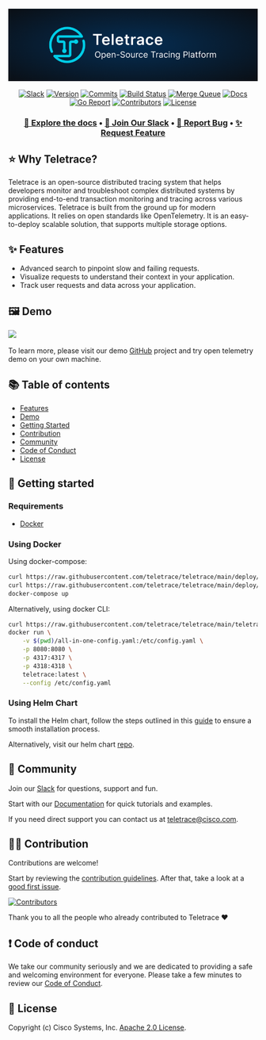 <div align="center">

[![Logo](./website/docs/assets/teletrace.png)](https://docs.teletrace.io/)

</div>

<div align="center">

[![Slack](https://img.shields.io/badge/slack-teletrace-brightgreen.svg?logo=slack)](https://join.slack.com/t/teletrace/shared_invite/zt-1qv0kogcn-KlbBB2yS~gUCGszZoSpJfQ)
[![Version](https://img.shields.io/github/v/release/teletrace/teletrace?color=blueviolet)](https://github.com/teletrace/teletrace/releases)
[![Commits](https://img.shields.io/github/commits-since/teletrace/teletrace/latest?color=ff69b4&include_prereleases)](https://github.com/teletrace/teletrace/graphs/commit-activity)
[![Build Status](https://github.com/teletrace/teletrace/actions/workflows/run-end-to-end-tests.yml/badge.svg)](https://github.com/teletrace/teletrace/actions/workflows/run-end-to-end-tests.yml)
[![Merge Queue](https://github.com/teletrace/teletrace/actions/workflows/merge-queue.yml/badge.svg)](https://github.com/teletrace/teletrace/actions/workflows/merge-queue.yml)
[![Docs](https://github.com/teletrace/teletrace/actions/workflows/docs.yml/badge.svg)](https://docs.teletrace.io/)
[![Go Report](https://img.shields.io/badge/go%20report-A+-brightgreen.svg?color=blue)](https://goreportcard.com/report/github.com/teletrace/teletrace)
[![Contributors](https://img.shields.io/github/contributors/teletrace/teletrace.svg?color=orange)](https://github.com/teletrace/teletrace/graphs/contributors)
[![License](https://img.shields.io/badge/License-Apache_2.0-blue.svg?color=red)](https://github.com/teletrace/teletrace/blob/main/LICENSE)

</div>

<h3 align="center">
  <a href="https://docs.teletrace.io/"><b>📝 Explore the docs</b></a> &bull;
  <a href="https://join.slack.com/t/teletrace/shared_invite/zt-1qv0kogcn-KlbBB2yS~gUCGszZoSpJfQ"><b>💬 Join Our Slack</b></a> &bull;
  <a href="https://github.com/teletrace/teletrace/issues/new?assignees=&labels=&template=bug_report.md&title="><b>🐛 Report Bug</b></a> &bull;
  <a href="https://github.com/teletrace/teletrace/issues/new?assignees=&labels=&template=feature_request.md&title="><b>✨ Request Feature</b></a>
</h3>

## ⭐️ **Why Teletrace?**

Teletrace is an open-source distributed tracing system that helps developers monitor and troubleshoot complex distributed systems by providing end-to-end transaction monitoring and tracing across various microservices.
Teletrace is built from the ground up for modern applications. It relies on open standards like OpenTelemetry. It is an easy-to-deploy scalable solution, that supports multiple storage options.

## ✨ **Features**

- Advanced search to pinpoint slow and failing requests.
- Visualize requests to understand their context in your application.
- Track user requests and data across your application.

## 🖼 **Demo**

<img src="./website/docs/assets/demo.gif" min-width="100%" min-height="100%"/>

To learn more, please visit our demo [GitHub](https://github.com/teletrace/opentelemetry-demo) project and try open telemetry demo on your own machine.

## 📚 **Table of contents**

- [Features](#-features)
- [Demo](#-demo)
- [Getting Started](#-getting-started)
- [Contribution](#-contribution)
- [Community](#-community)
- [Code of Conduct](#-code-of-conduct)
- [License](#-license)

## 🚀 **Getting started**

### Requirements

- [Docker](https://docs.docker.com/compose/install/)

### Using Docker

Using docker-compose:

```sh
curl https://raw.githubusercontent.com/teletrace/teletrace/main/deploy/docker-compose/teletrace-otel-collector.yaml > teletrace-otel-collector.yaml && \
curl https://raw.githubusercontent.com/teletrace/teletrace/main/deploy/docker-compose/docker-compose.yml > docker-compose.yml && \
docker-compose up
```

Alternatively, using docker CLI:

```sh
curl https://raw.githubusercontent.com/teletrace/teletrace/main/teletrace-otelcol/config/all-in-one-config.yaml > all-in-one-config.yaml && \
docker run \
    -v $(pwd)/all-in-one-config.yaml:/etc/config.yaml \
    -p 8080:8080 \
    -p 4317:4317 \
    -p 4318:4318 \
    teletrace:latest \
    --config /etc/config.yaml
```

### Using Helm Chart

To install the Helm chart, follow the steps outlined in this [guide](https://docs.teletrace.io/user-guide/deployment/helm_chart/) to ensure a smooth installation process.

Alternatively, visit our helm chart [repo](https://github.com/teletrace/helm-charts).

## 💬 **Community**

Join our [Slack](https://join.slack.com/t/teletrace/shared_invite/zt-1qv0kogcn-KlbBB2yS~gUCGszZoSpJfQ) for questions, support and fun.

Start with our [Documentation](https://docs.teletrace.io/) for quick tutorials and examples.

If you need direct support you can contact us at teletrace@cisco.com.

## 👨‍💻 **Contribution**

Contributions are welcome!

Start by reviewing the [contribution guidelines](CONTRIBUTING.md). After that, take a look at a [good first issue](https://github.com/teletrace/teletrace/issues?q=is:issue+is:open+label:%22good+first+issue%22).

[![Contributors](https://contrib.rocks/image?repo=teletrace/teletrace)](https://github.com/teletrace/teletrace/graphs/contributors)

Thank you to all the people who already contributed to Teletrace ❤️

## ❗ **Code of conduct**

We take our community seriously and we are dedicated to providing a safe and welcoming environment for everyone.
Please take a few minutes to review our [Code of Conduct](./CODE_OF_CONDUCT.md).

## 🪪 **License**

Copyright (c) Cisco Systems, Inc. [Apache 2.0 License](./LICENSE).
